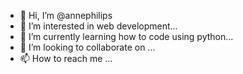- 👋 Hi, I’m @annephilips
- 👀 I’m interested in web development...
- 🌱 I’m currently learning how to code using python...
- 💞️ I’m looking to collaborate on ...
- 📫 How to reach me ...

<!---
annephilips/annephilips is a ✨ special ✨ repository because its `README.md` (this file) appears on your GitHub profile.
You can click the Preview link to take a look at your changes.
--->
